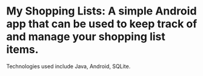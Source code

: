 # My Shopping Lists: A simple Android app that can be used to keep track of and manage your shopping list items.

Technologies used include Java, Android, SQLite.
